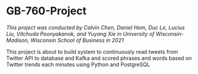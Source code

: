 # GB-760-Project

*This project was conducted by Calvin Chen, Daniel Hom, Duc Le, Lucius Liu, Vitchuda Poonyakanok, and Yuyang Xie in University of Wisconsin-Madison, Wisconsin School of Business in 2021*

This project is about to build system to continuously read tweets from Twitter API to database and Kafka and scored phrases and words based on Twitter trends each minutes using Python and PostgreSQL
